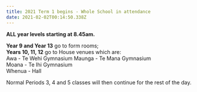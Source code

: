 ```yaml
---
title: 2021 Term 1 begins - Whole School in attendance
date: 2021-02-02T00:14:50.338Z
---
```

**ALL year levels starting at 8.45am.**

**Year 9 and Year 13** go to form rooms;  
**Years 10, 11, 12** go to House venues which are:  
Awa - Te Wehi Gymnasium 
Maunga - Te Mana Gymnasium  
Moana - Te Ihi Gymnasium  
Whenua - Hall  

Normal Periods 3, 4 and 5 classes will then continue for the rest of the day.
